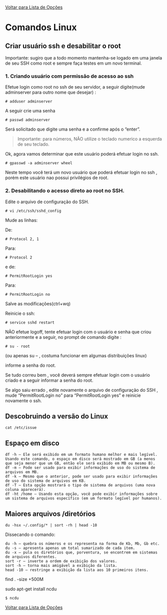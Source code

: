 [Voltar para Lista de Opções](../readme.md)

# Comandos Linux

## Criar usuário ssh e desabilitar o root

Importante: sugiro que a todo momento mantenha-se logado em uma janela de seu SSH como root e sempre faça testes em um novo terminal.

### 1. Criando usuário com permissão de acesso ao ssh

Efetue login como root no ssh de seu servidor, a seguir digite(mude adminserver para outro nome que desejar) :

```
# adduser adminserver
```

A seguir crie uma senha

```
# passwd adminserver
```

Será solicitado que digite uma senha e a confirme após o “enter”.

> Importante: para números, NÃO utilize o teclado numerico a esquerda de seu teclado.

Ok, agora vamos determinar que este usuário poderá efetuar login no ssh.

```
# gpasswd -a adminserver wheel
```

Neste tempo você terá um novo usuário que poderá efetuar login no ssh , porém este usuário nao possui privilégios de root.

### 2. Desabilitando o acesso direto ao root no SSH.

Edite o arquivo de configuração do SSH.

```
# vi /etc/ssh/sshd_config
```

Mude as linhas:

De:

```
# Protocol 2, 1
```

Para:

```
# Protocol 2
```

e de:

```
# PermitRootLogin yes
```

Para:

```
# PermitRootLogin no
```

Salve as modificações(ctrl+wq)

Reinicie o ssh:

```
# service sshd restart
```

NÃO efetue logoff, tente efetuar login com o usuário e senha que criou anteriormente e a seguir, no prompt de comando digite :

```
# su - root
```
(ou apenas su – , costuma funcionar em algumas distribuições linux)

informe a senha do root.

Se tudo correu bem , você deverá sempre efetuar login com o usuário criado e a seguir informar a senha do root.

Se algo saiu errado , edite novamente o arquivo de configuração do SSH , mude “PermitRootLogin no” para “PermitRootLogin yes” e reinicie novamente o ssh.


## Descobruindo a versão do Linux

```
cat /etc/issue
```

## Espaço em disco

```
df -h – Ele será exibido em um formato humano melhor e mais legível. Usando este comando, o espaço em disco será mostrado em GB (a menos que seja menor que um GB, então ele será exibido em MB ou mesmo B).
df -m – Pode ser usado para exibir informações de uso do sistema de arquivos em MB.
df -k – Mesmo que o anterior, pode ser usado para exibir informações de uso do sistema de arquivos em KB.
df -T – Esta opção mostrará o tipo de sistema de arquivos (uma nova coluna aparecerá).
df -ht /home – Usando esta opção, você pode exibir informações sobre um sistema de arquivos específico (em um formato legível por humanos).
```
    
## Maiores arquivos /diretórios


```
du -hsx ~/.config/* | sort -rh | head -10
```

Dissecando o comando:

    du -h — quebra os números e os representa na forma de Kb, Mb, Gb etc.
    du -s — apresenta apenas um total sumarizado de cada item.
    du -x — pula os diretórios que, porventura, se encontrem em sistemas de arquivos diferentes.
    sort -r — inverte a ordem de exibição dos valores.
    sort -h — torna mais amigável a exibição da lista.
    head -10 — restringe a exibição da lista aos 10 primeiros itens.
    
    
find . -size +500M

    
sudo apt-get install ncdu

```
$ ncdu
```


[Voltar para Lista de Opções](../readme.md)
